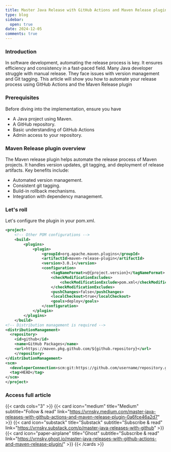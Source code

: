 ```yaml
---
title: Master Java Release with GitHub Actions and Maven Release plugin
type: blog
sidebar:
  open: true
date: 2024-12-05
comments: true
---
```

### Introduction

In software development, automating the release process is key. It ensures efficiency and consistency in a fast-paced field.
Many Java developer struggle with manual release. They face issues with version management and Git tagging. This article will
show you how to automate your release process using GitHub Actions and the Maven Release plugin

### Prerequisites
Before diving into the implementation, ensure you have
- A Java project using Maven.
- A GitHub repository.
- Basic understanding of GitHub Actions
- Admin access to your repository.

### Maven Release plugin overview
The Maven release plugin helps automate the release process of Maven projects. It handles version updates, git tagging,
and deployment of release artifacts. Key benefits include:
- Automated version management.
- Consistent git tagging.
- Build-in rollback mechanisms.
- Integration with dependency management.

### Let's roll
Let's configure the plugin in your pom.xml.
```xml
<project>
    <!-- Other POM configurations -->
    <build>
        <plugins>
            <plugin>
                <groupId>org.apache.maven.plugins</groupId>
                <artifactId>maven-release-plugin</artifactId>
                <version>3.0.1</version>
                <configuration>
                    <tagNameFormat>v@{project.version}</tagNameFormat>
                    <checkModificationExcludes>
                        <checkModificationExclude>pom.xml</checkModificationExclude>
                    </checkModificationExcludes>
                    <pushChanges>false</pushChanges>
                    <localCheckout>true</localCheckout>
                    <goals>deploy</goals>
                </configuration>
            </plugin>
        </plugins>
    </build>
<!-- Distribution management is required -->
<distributionManagement>
  <repository>
    <id>github</id>
    <name>GitHub Packages</name>
    <url>https://maven.pkg.github.com/${github.repository}</url>
    </repository>
</distributionManagement>
<scm>
  <developerConnection>scm:git:https://github.com/username/repository.git</developerConnection>
  <tag>HEAD</tag>
</scm>
</project>
```

### Access full article
{{< cards cols="3" >}}
{{< card icon="medium" title="Medium" subtitle="Follow & read" link="https://vrnsky.medium.com/master-java-releases-with-github-actions-and-maven-release-plugin-0a6fce46a2d7" >}}
{{< card icon="substack" title="Substack" subtitle="Subscribe & read" link="https://vrnsky.substack.com/p/master-java-releases-with-github"  >}}
{{< card icon="paper-airplane" title="Ghost" subtitle="Subscribe & read" link="https://vrnsky.ghost.io/master-java-releases-with-github-actions-and-maven-release-plugin/"  >}}
{{< /cards >}}
